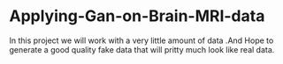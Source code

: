 # Applying-Gan-on-Brain-MRI-data
In this project we will work with a very little amount of data .And Hope to generate a good quality fake data that will pritty much look like real data.
